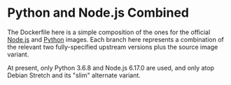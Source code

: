 # Python and Node.js Combined

The Dockerfile here is a simple composition of the ones for the official
[Node.js](https://hub.docker.com/_/node/)
and
[Python](https://hub.docker.com/_/python/)
images. Each branch here represents a combination of the relevant two
fully-specified upstream versions plus the source image variant.

At present, only Python 3.6.8 and Node.js 6.17.0 are used, and only atop
Debian Stretch and its "slim" alternate variant.
